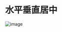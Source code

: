 # 水平垂直居中

![image](https://user-images.githubusercontent.com/22977253/36543852-f31d6892-181f-11e8-9ded-fd8047a65054.png)
